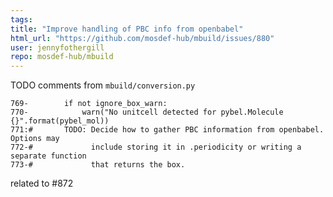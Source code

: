 ```yaml
---
tags: 
title: "Improve handling of PBC info from openbabel"
html_url: "https://github.com/mosdef-hub/mbuild/issues/880"
user: jennyfothergill
repo: mosdef-hub/mbuild
---
```


TODO comments from `mbuild/conversion.py`
```
769-        if not ignore_box_warn:
770-            warn("No unitcell detected for pybel.Molecule {}".format(pybel_mol))
771:#       TODO: Decide how to gather PBC information from openbabel. Options may
772-#             include storing it in .periodicity or writing a separate function
773-#             that returns the box.
```
related to #872

